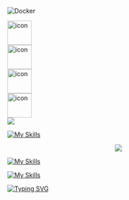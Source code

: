 ![Docker](https://img.shields.io/badge/Docker-2496ED?logo=docker&logoColor=white&style=for-the-badge)
<div style="display: flex; align-items: flex-start;"><img src="https://techstack-generator.vercel.app/js-icon.svg" alt="icon" width="55" height="55" /></div><div style="display: flex; align-items: flex-start;"><img src="https://techstack-generator.vercel.app/docker-icon.svg" alt="icon" width="55" height="55" /></div><div style="display: flex; align-items: flex-start;"><img src="https://techstack-generator.vercel.app/kubernetes-icon.svg" alt="icon" width="55" height="55" /></div><div style="display: flex; align-items: flex-start;"><img src="https://techstack-generator.vercel.app/aws-icon.svg" alt="icon" width="55" height="55" /></div>
<img src="https://skillicons.dev/icons?i=js,nodejs,docker,kubernetes,aws,githubactions,postgresql,linux" />  


  
[![My Skills](https://skillicons.dev/icons?i=)](https://skillicons.dev)  

<p align="center">
  <a href="https://skillicons.dev">
    <img src="https://skillicons.dev/icons?i=git,kubernetes,docker,c,vim" />
  </a>
</p>  

[![My Skills](https://skillicons.dev/icons?i=aws,gcp,azure,react,vue,flutter&perline=3)](https://skillicons.dev)  

[![My Skills](https://skillicons.dev/icons?i=java,kotlin,nodejs,figma&theme=light)](https://skillicons.dev)  

[![Typing SVG](https://readme-typing-svg.demolab.com?font=Fira+Code&pause=1000&width=435&lines=The+five+boxing+wizards+jump+quickly)](https://git.io/typing-svg)

